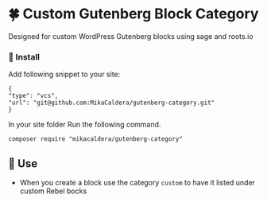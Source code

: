 # :four_leaf_clover: Custom Gutenberg Block Category

Designed for custom WordPress Gutenberg blocks using sage and roots.io

### :electric_plug: Install
Add following snippet to your site:

    {
	"type": "vcs",
	"url": "git@github.com:MikaCaldera/gutenberg-category.git"
	}


In your site folder Run the following command.

	composer require "mikacaldera/gutenberg-category"

## :triangular_ruler: Use

-   When you create a block use the category  `custom`  to have it listed under custom Rebel bocks
